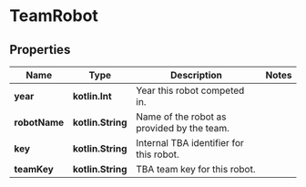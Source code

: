 
# TeamRobot

## Properties

| Name          | Type              | Description                                | Notes |
| ------------- | ----------------- | ------------------------------------------ | ----- |
| **year**      | **kotlin.Int**    | Year this robot competed in.               |
| **robotName** | **kotlin.String** | Name of the robot as provided by the team. |
| **key**       | **kotlin.String** | Internal TBA identifier for this robot.    |
| **teamKey**   | **kotlin.String** | TBA team key for this robot.               |
